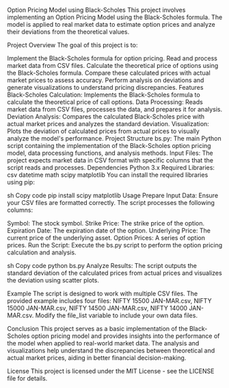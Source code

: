 Option Pricing Model using Black-Scholes
This project involves implementing an Option Pricing Model using the Black-Scholes formula. The model is applied to real market data to estimate option prices and analyze their deviations from the theoretical values.

Project Overview
The goal of this project is to:

Implement the Black-Scholes formula for option pricing.
Read and process market data from CSV files.
Calculate the theoretical price of options using the Black-Scholes formula.
Compare these calculated prices with actual market prices to assess accuracy.
Perform analysis on deviations and generate visualizations to understand pricing discrepancies.
Features
Black-Scholes Calculation: Implements the Black-Scholes formula to calculate the theoretical price of call options.
Data Processing: Reads market data from CSV files, processes the data, and prepares it for analysis.
Deviation Analysis: Compares the calculated Black-Scholes price with actual market prices and analyzes the standard deviation.
Visualization: Plots the deviation of calculated prices from actual prices to visually analyze the model's performance.
Project Structure
bs.py: The main Python script containing the implementation of the Black-Scholes option pricing model, data processing functions, and analysis methods.
Input Files: The project expects market data in CSV format with specific columns that the script reads and processes.
Dependencies
Python 3.x
Required Libraries:
csv
datetime
math
scipy
matplotlib
You can install the required libraries using pip:

sh
Copy code
pip install scipy matplotlib
Usage
Prepare Input Data: Ensure your CSV files are formatted correctly. The script processes the following columns:

Symbol: The stock symbol.
Strike Price: The strike price of the option.
Expiration Date: The expiration date of the option.
Underlying Price: The current price of the underlying asset.
Option Prices: A series of option prices.
Run the Script: Execute the bs.py script to perform the option pricing calculation and analysis.

sh
Copy code
python bs.py
Analyze Results: The script outputs the standard deviation of the calculated prices from actual prices and visualizes the deviation using scatter plots.

Example
The script is designed to work with multiple CSV files. The provided example includes four files: NIFTY 15500 JAN-MAR.csv, NIFTY 15000 JAN-MAR.csv, NIFTY 14500 JAN-MAR.csv, NIFTY 14000 JAN-MAR.csv. Modify the file_list variable to include your own data files.

Conclusion
This project serves as a basic implementation of the Black-Scholes option pricing model and provides insights into the performance of the model when applied to real-world market data. The analysis and visualizations help understand the discrepancies between theoretical and actual market prices, aiding in better financial decision-making.

License
This project is licensed under the MIT License - see the LICENSE file for details.

